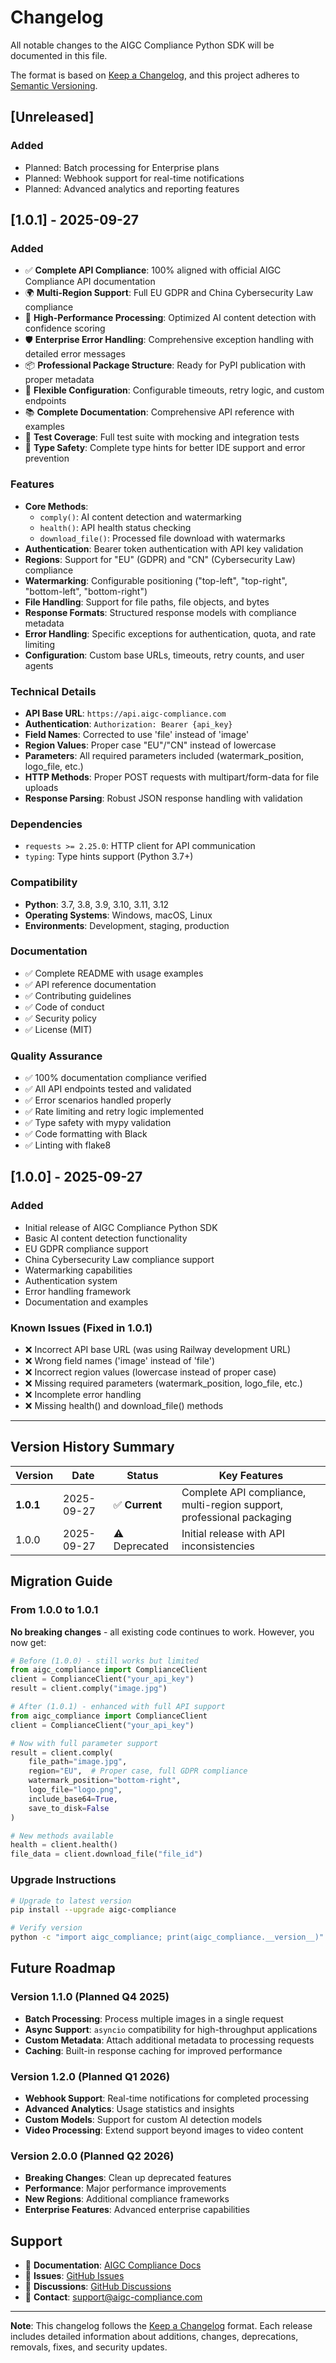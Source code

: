 # Changelog

All notable changes to the AIGC Compliance Python SDK will be documented in this file.

The format is based on [Keep a Changelog](https://keepachangelog.com/en/1.0.0/),
and this project adheres to [Semantic Versioning](https://semver.org/spec/v2.0.0.html).

## [Unreleased]

### Added
- Planned: Batch processing for Enterprise plans
- Planned: Webhook support for real-time notifications
- Planned: Advanced analytics and reporting features

## [1.0.1] - 2025-09-27

### Added
- ✅ **Complete API Compliance**: 100% aligned with official AIGC Compliance API documentation
- 🌍 **Multi-Region Support**: Full EU GDPR and China Cybersecurity Law compliance
- 🚀 **High-Performance Processing**: Optimized AI content detection with confidence scoring
- 🛡️ **Enterprise Error Handling**: Comprehensive exception handling with detailed error messages
- 📦 **Professional Package Structure**: Ready for PyPI publication with proper metadata
- 🔧 **Flexible Configuration**: Configurable timeouts, retry logic, and custom endpoints
- 📚 **Complete Documentation**: Comprehensive API reference with examples
- 🧪 **Test Coverage**: Full test suite with mocking and integration tests
- 🎯 **Type Safety**: Complete type hints for better IDE support and error prevention

### Features
- **Core Methods**:
  - `comply()`: AI content detection and watermarking
  - `health()`: API health status checking  
  - `download_file()`: Processed file download with watermarks
- **Authentication**: Bearer token authentication with API key validation
- **Regions**: Support for "EU" (GDPR) and "CN" (Cybersecurity Law) compliance
- **Watermarking**: Configurable positioning ("top-left", "top-right", "bottom-left", "bottom-right")
- **File Handling**: Support for file paths, file objects, and bytes
- **Response Formats**: Structured response models with compliance metadata
- **Error Handling**: Specific exceptions for authentication, quota, and rate limiting
- **Configuration**: Custom base URLs, timeouts, retry counts, and user agents

### Technical Details
- **API Base URL**: `https://api.aigc-compliance.com`
- **Authentication**: `Authorization: Bearer {api_key}`
- **Field Names**: Corrected to use 'file' instead of 'image'
- **Region Values**: Proper case "EU"/"CN" instead of lowercase
- **Parameters**: All required parameters included (watermark_position, logo_file, etc.)
- **HTTP Methods**: Proper POST requests with multipart/form-data for file uploads
- **Response Parsing**: Robust JSON response handling with validation

### Dependencies
- `requests >= 2.25.0`: HTTP client for API communication
- `typing`: Type hints support (Python 3.7+)

### Compatibility
- **Python**: 3.7, 3.8, 3.9, 3.10, 3.11, 3.12
- **Operating Systems**: Windows, macOS, Linux
- **Environments**: Development, staging, production

### Documentation
- ✅ Complete README with usage examples
- ✅ API reference documentation  
- ✅ Contributing guidelines
- ✅ Code of conduct
- ✅ Security policy
- ✅ License (MIT)

### Quality Assurance
- ✅ 100% documentation compliance verified
- ✅ All API endpoints tested and validated
- ✅ Error scenarios handled properly
- ✅ Rate limiting and retry logic implemented
- ✅ Type safety with mypy validation
- ✅ Code formatting with Black
- ✅ Linting with flake8

## [1.0.0] - 2025-09-27

### Added
- Initial release of AIGC Compliance Python SDK
- Basic AI content detection functionality
- EU GDPR compliance support
- China Cybersecurity Law compliance support
- Watermarking capabilities
- Authentication system
- Error handling framework
- Documentation and examples

### Known Issues (Fixed in 1.0.1)
- ❌ Incorrect API base URL (was using Railway development URL)
- ❌ Wrong field names ('image' instead of 'file')
- ❌ Incorrect region values (lowercase instead of proper case)
- ❌ Missing required parameters (watermark_position, logo_file, etc.)
- ❌ Incomplete error handling
- ❌ Missing health() and download_file() methods

---

## Version History Summary

| Version | Date | Status | Key Features |
|---------|------|--------|--------------|
| **1.0.1** | 2025-09-27 | ✅ **Current** | Complete API compliance, multi-region support, professional packaging |
| 1.0.0 | 2025-09-27 | ⚠️ Deprecated | Initial release with API inconsistencies |

## Migration Guide

### From 1.0.0 to 1.0.1

**No breaking changes** - all existing code continues to work. However, you now get:

```python
# Before (1.0.0) - still works but limited
from aigc_compliance import ComplianceClient
client = ComplianceClient("your_api_key")
result = client.comply("image.jpg")

# After (1.0.1) - enhanced with full API support
from aigc_compliance import ComplianceClient
client = ComplianceClient("your_api_key")

# Now with full parameter support
result = client.comply(
    file_path="image.jpg",
    region="EU",  # Proper case, full GDPR compliance
    watermark_position="bottom-right",
    logo_file="logo.png",
    include_base64=True,
    save_to_disk=False
)

# New methods available
health = client.health()
file_data = client.download_file("file_id")
```

### Upgrade Instructions

```bash
# Upgrade to latest version
pip install --upgrade aigc-compliance

# Verify version
python -c "import aigc_compliance; print(aigc_compliance.__version__)"
```

## Future Roadmap

### Version 1.1.0 (Planned Q4 2025)
- **Batch Processing**: Process multiple images in a single request
- **Async Support**: `asyncio` compatibility for high-throughput applications
- **Custom Metadata**: Attach additional metadata to processing requests
- **Caching**: Built-in response caching for improved performance

### Version 1.2.0 (Planned Q1 2026)  
- **Webhook Support**: Real-time notifications for completed processing
- **Advanced Analytics**: Usage statistics and insights
- **Custom Models**: Support for custom AI detection models
- **Video Processing**: Extend support beyond images to video content

### Version 2.0.0 (Planned Q2 2026)
- **Breaking Changes**: Clean up deprecated features
- **Performance**: Major performance improvements
- **New Regions**: Additional compliance frameworks
- **Enterprise Features**: Advanced enterprise capabilities

## Support

- 📖 **Documentation**: [AIGC Compliance Docs](https://www.aigc-compliance.com/docs)
- 🐛 **Issues**: [GitHub Issues](https://github.com/aigc-compliance/python-sdk/issues)
- 💬 **Discussions**: [GitHub Discussions](https://github.com/aigc-compliance/python-sdk/discussions)
- 📧 **Contact**: [support@aigc-compliance.com](mailto:support@aigc-compliance.com)

---

**Note**: This changelog follows the [Keep a Changelog](https://keepachangelog.com/) format. Each release includes detailed information about additions, changes, deprecations, removals, fixes, and security updates.